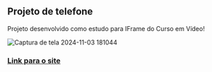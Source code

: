## Projeto de telefone

Projeto desenvolvido como estudo para IFrame do Curso em Vídeo!


![Captura de tela 2024-11-03 181044](https://github.com/user-attachments/assets/fcf472ee-3596-45e5-803e-261156bfc3b8)

### [Link para o site](https://leuxtc.github.io/projeto-telefone/)
